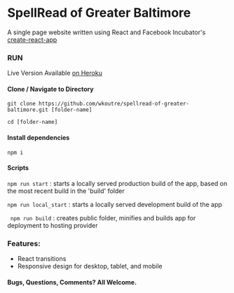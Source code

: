 # SpellRead of Greater Baltimore

A single page website written using React and Facebook Incubator's [create-react-app](https://github.com/facebookincubator/create-react-app)

### RUN 

Live Version Available [on Heroku](https://spellread-of-greater-baltimore.herokuapp.com)

#### Clone / Navigate to Directory
```git clone https://github.com/wkoutre/spellread-of-greater-baltimore.git [folder-name]```

```cd [folder-name]```

#### Install dependencies
```npm i ```

 #### Scripts
 ```npm run start``` : starts a locally served production build of the app, based on the most recent build in the 'build' folder
 
 ```npm run local_start``` : starts a locally served development build of the app
 
 ``` npm run build``` : creates public folder, minifies and builds app for deployment to hosting provider


### Features:
* React transitions
* Responsive design for desktop, tablet, and mobile

#### Bugs, Questions, Comments? All Welcome. 
